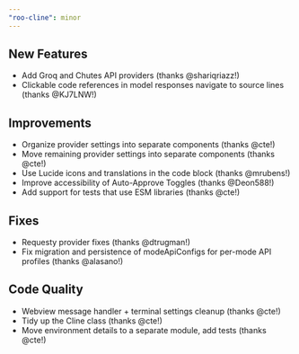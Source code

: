 ```yaml
---
"roo-cline": minor
---
```


## New Features

- Add Groq and Chutes API providers (thanks @shariqriazz!)
- Clickable code references in model responses navigate to source lines (thanks @KJ7LNW!)

## Improvements

- Organize provider settings into separate components (thanks @cte!)
- Move remaining provider settings into separate components (thanks @cte!)
- Use Lucide icons and translations in the code block (thanks @mrubens!)
- Improve accessibility of Auto-Approve Toggles (thanks @Deon588!)
- Add support for tests that use ESM libraries (thanks @cte!)

## Fixes

- Requesty provider fixes (thanks @dtrugman!)
- Fix migration and persistence of modeApiConfigs for per-mode API profiles (thanks @alasano!)

## Code Quality

- Webview message handler + terminal settings cleanup (thanks @cte!)
- Tidy up the Cline class (thanks @cte!)
- Move environment details to a separate module, add tests (thanks @cte!)
